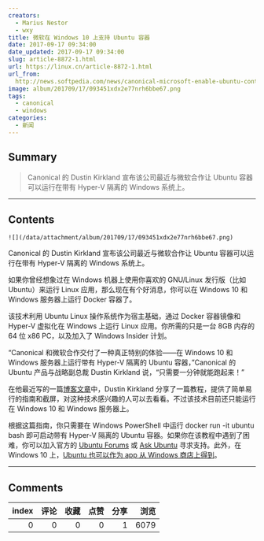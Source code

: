 ```yaml
---
creators:
  - Marius Nestor
  - wxy
title: 微软在 Windows 10 上支持 Ubuntu 容器
date: 2017-09-17 09:34:00
date_updated: 2017-09-17 09:34:00
slug: article-8872-1.html
url: https://linux.cn/article-8872-1.html
url_from: 
  http://news.softpedia.com/news/canonical-microsoft-enable-ubuntu-containers-with-hyper-v-isolation-on-windows-517734.shtml
image: album/201709/17/093451xdx2e77nrh6bbe67.png
tags:
  - canonical
  - windows
categories:
  - 新闻
---
```


## Summary

> Canonical 的 Dustin Kirkland 宣布该公司最近与微软合作让 Ubuntu 容器可以运行在带有 Hyper-V 隔离的 Windows 系统上。

***

<!-- more -->

## Contents

`![](/data/attachment/album/201709/17/093451xdx2e77nrh6bbe67.png)`

Canonical 的 Dustin Kirkland 宣布该公司最近与微软合作让 Ubuntu 容器可以运行在带有 Hyper-V 隔离的 Windows 系统上。

如果你曾经想象过在 Windows 机器上使用你喜欢的 GNU/Linux 发行版（比如 Ubuntu）来运行 Linux 应用，那么现在有个好消息，你可以在 Windows 10 和 Windows 服务器上运行 Docker 容器了。

该技术利用 Ubuntu Linux 操作系统作为宿主基础，通过 Docker 容器镜像和 Hyper-V 虚拟化在 Windows 上运行 Linux 应用。你所需的只是一台 8GB 内存的 64 位 x86 PC，以及加入了 Windows Insider 计划。

“Canonical 和微软合作交付了一种真正特别的体验——在 Windows 10 和 Windows 服务器上运行带有 Hyper-V 隔离的 Ubuntu 容器，”Canonical 的 Ubuntu 产品与战略副总裁 Dustin Kirkland 说，“只需要一分钟就能跑起来！”

在他最近写的一篇[博客文章](https://insights.ubuntu.com/2017/09/13/running-ubuntu-containers-with-hyper-v-isolation/)中，Dustin Kirkland 分享了一篇教程，提供了简单易行的指南和截屏，对这种技术感兴趣的人可以去看看。不过该技术目前还只能运行在 Windows 10 和 Windows 服务器上。

根据这篇指南，你只需要在 Windows PowerShell 中运行 docker run -it ubuntu bash 即可启动带有 Hyper-V 隔离的 Ubuntu 容器。如果你在该教程中遇到了困难，你可以加入官方的 [Ubuntu Forums](https://ubuntuforums.org/) 或 [Ask Ubuntu](https://askubuntu.com/) 寻求支持。此外，在 Windows 10 上，[Ubuntu 也可以作为 app 从 Windows 商店上得到](http://news.softpedia.com/news/here-s-how-to-upgrade-your-old-ubuntu-on-windows-install-to-the-app-version-517332.shtml)。

***

## Comments


|   index |   评论 |   收藏 |   点赞 |   分享 |   浏览 |
|--------:|-------:|-------:|-------:|-------:|-------:|
|       0 |      0 |      0 |      0 |      1 |   6079 |
